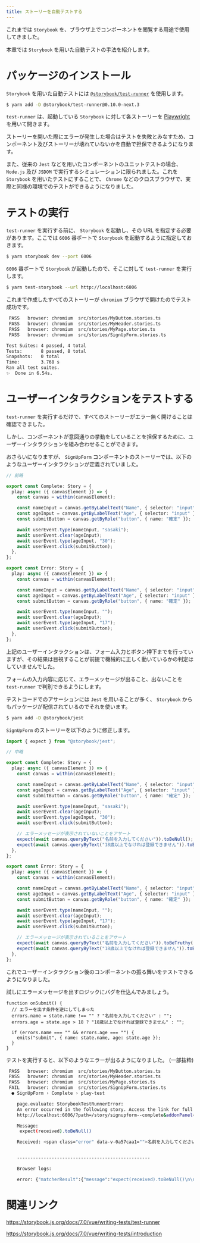 ```yaml
---
title: ストーリーを自動テストする
---
```


これまでは `Storybook` を、ブラウザ上でコンポーネントを閲覧する用途で使用してきました。

本章では `Storybook` を用いた自動テストの手法を紹介します。

# パッケージのインストール

`Storybook` を用いた自動テストには [`@storybook/test-runner`](https://github.com/storybookjs/test-runner) を使用します。

```bash
$ yarn add -D @storybook/test-runner@0.10.0-next.3
```

`test-runner` は、起動している `Storybook` に対して各ストーリーを [Playwright](https://playwright.dev/) を用いて開きます。

ストーリーを開いた際にエラーが発生した場合はテストを失敗とみなすため、コンポーネント及びストーリーが壊れていないかを自動で担保できるようになります。

また、従来の `Jest` などを用いたコンポーネントのユニットテストの場合、 `Node.js` 及び `JSDOM` で実行するシミュレーションに限られました。これを `Storybook` を用いたテストにすることで、 `Chrome` などのクロスブラウザで、実際と同様の環境でのテストができるようになりました。

# テストの実行

`test-runner` を実行する前に、 `Storybook` を起動し、その URL を指定する必要があります。ここでは `6006` 番ポートで `Storybook` を起動するように指定しておきます。

```bash
$ yarn storybook dev --port 6006
```

`6006` 番ポートで `Storybook` が起動したので、そこに対して `test-runner` を実行します。

```bash
$ yarn test-storybook --url http://localhost:6006
```

これまで作成したすべてのストーリーが `chromium` ブラウザで開けたのでテスト成功です。

```bash
 PASS   browser: chromium  src/stories/MyButton.stories.ts
 PASS   browser: chromium  src/stories/MyHeader.stories.ts
 PASS   browser: chromium  src/stories/MyPage.stories.ts
 PASS   browser: chromium  src/stories/SignUpForm.stories.ts

Test Suites: 4 passed, 4 total
Tests:       8 passed, 8 total
Snapshots:   0 total
Time:        3.768 s
Ran all test suites.
✨  Done in 6.54s.
```

# ユーザーインタラクションをテストする

`test-runner` を実行するだけで、すべてのストーリーがエラー無く開けることは確認できました。

しかし、コンポーネントが意図通りの挙動をしていることを担保するために、ユーザーインタラクションを組み合わせることができます。

おさらいになりますが、 `SignUpForm` コンポーネントのストーリーでは、以下のようなユーザーインタラクションが定義されていました。

```ts:src/stories/SignUpForm.stories.ts
// 前略

export const Complete: Story = {
  play: async ({ canvasElement }) => {
    const canvas = within(canvasElement);

    const nameInput = canvas.getByLabelText("Name", { selector: "input" });
    const ageInput = canvas.getByLabelText("Age", { selector: "input" });
    const submitButton = canvas.getByRole("button", { name: "確定" });

    await userEvent.type(nameInput, "sasaki");
    await userEvent.clear(ageInput);
    await userEvent.type(ageInput, "30");
    await userEvent.click(submitButton);
  },
};

export const Error: Story = {
  play: async ({ canvasElement }) => {
    const canvas = within(canvasElement);

    const nameInput = canvas.getByLabelText("Name", { selector: "input" });
    const ageInput = canvas.getByLabelText("Age", { selector: "input" });
    const submitButton = canvas.getByRole("button", { name: "確定" });

    await userEvent.type(nameInput, "");
    await userEvent.clear(ageInput);
    await userEvent.type(ageInput, "17");
    await userEvent.click(submitButton);
  },
};
```

上記のユーザーインタラクションは、フォーム入力とボタン押下までを行っていますが、その結果は目視することが前提で機械的に正しく動いているかの判定はしていませんでした。

フォームの入力内容に応じて、エラーメッセージが出ること、出ないことを `test-runner` で判別できるようにします。

テストコードでのアサーションには `Jest` を用いることが多く、 `Storybook` からもパッケージが配信されているのでそれを使います。

```bash
$ yarn add -D @storybook/jest
```

`SignUpForm` のストーリーを以下のように修正します。

```ts:src/stories/SignUpForm.stories.ts
import { expect } from "@storybook/jest";

// 中略

export const Complete: Story = {
  play: async ({ canvasElement }) => {
    const canvas = within(canvasElement);

    const nameInput = canvas.getByLabelText("Name", { selector: "input" });
    const ageInput = canvas.getByLabelText("Age", { selector: "input" });
    const submitButton = canvas.getByRole("button", { name: "確定" });

    await userEvent.type(nameInput, "sasaki");
    await userEvent.clear(ageInput);
    await userEvent.type(ageInput, "30");
    await userEvent.click(submitButton);

    // エラーメッセージが表示されていないことをアサート
    expect(await canvas.queryByText("名前を入力してください")).toBeNull();
    expect(await canvas.queryByText("18歳以上でなければ登録できません")).toBeNull();
  },
};

export const Error: Story = {
  play: async ({ canvasElement }) => {
    const canvas = within(canvasElement);

    const nameInput = canvas.getByLabelText("Name", { selector: "input" });
    const ageInput = canvas.getByLabelText("Age", { selector: "input" });
    const submitButton = canvas.getByRole("button", { name: "確定" });

    await userEvent.type(nameInput, "");
    await userEvent.clear(ageInput);
    await userEvent.type(ageInput, "17");
    await userEvent.click(submitButton);

    // エラーメッセージが表示されていることをアサート
    expect(await canvas.queryByText("名前を入力してください")).toBeTruthy();
    expect(await canvas.queryByText("18歳以上でなければ登録できません")).toBeTruthy();
  },
};
```

これでユーザーインタラクション後のコンポーネントの振る舞いをテストできるようになりました。

試しにエラーメッセージを出すロジックにバグを仕込んでみましょう。

```ts:src/components/SignUpForm.vue
function onSubmit() {
  // エラーを出す条件を逆にしてしまった
  errors.name = state.name !== "" ? "名前を入力してください" : "";
  errors.age = state.age > 18 ? "18歳以上でなければ登録できません" : "";

  if (errors.name === "" && errors.age === "") {
    emits("submit", { name: state.name, age: state.age });
  }
}
```

テストを実行すると、以下のようなエラーが出るようになりました。 (一部抜粋)

```bash
 PASS   browser: chromium  src/stories/MyButton.stories.ts
 PASS   browser: chromium  src/stories/MyHeader.stories.ts
 PASS   browser: chromium  src/stories/MyPage.stories.ts
 FAIL   browser: chromium  src/stories/SignUpForm.stories.ts
  ● SignUpForm › Complete › play-test

    page.evaluate: StorybookTestRunnerError:
    An error occurred in the following story. Access the link for full output:
    http://localhost:6006/?path=/story/signupform--complete&addonPanel=storybook/interactions/panel

    Message:
     expect(received).toBeNull()

    Received: <span class="error" data-v-0a57caa1="">名前を入力してください</span>


    --------------------------------------------------

    Browser logs:

    error: {"matcherResult":{"message":"expect(received).toBeNull()\n\nReceived: <span class=\"error\" data-v-0a57caa1=\"\">名前を入力してください</span>","pass":false}}
```

# 関連リンク

https://storybook.js.org/docs/7.0/vue/writing-tests/test-runner

https://storybook.js.org/docs/7.0/vue/writing-tests/introduction